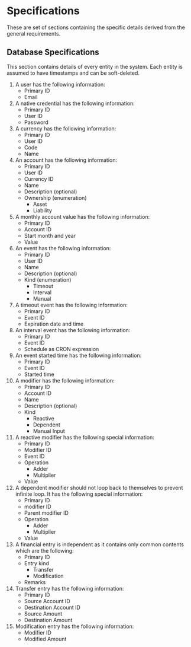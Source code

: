 # Specifications
These are set of sections containing the specific details derived from the general requirements.

## Database Specifications
This section contains details of every entity in the system. Each entity is assumed to have
timestamps and can be soft-deleted.

1. A user has the following information:
	- Primary ID
	- Email
2. A native credential has the following information:
	- Primary ID
	- User ID
	- Password
3. A currency has the following information:
	- Primary ID
	- User ID
	- Code
	- Name
4. An account has the following information:
	- Primary ID
	- User ID
	- Currency ID
	- Name
	- Description (optional)
	- Ownership (enumeration)
		- Asset
		- Liability
5. A monthly account value has the following information:
	- Primary ID
	- Account ID
	- Start month and year
	- Value
6. An event has the following information:
	- Primary ID
	- User ID
	- Name
	- Description (optional)
	- Kind (enumeration)
		- Timeout
		- Interval
		- Manual
7. A timeout event has the following information:
	- Primary ID
	- Event ID
	- Expiration date and time
8. An interval event has the following information:
	- Primary ID
	- Event ID
	- Schedule as CRON expression
9. An event started time has the following information:
	- Primary ID
	- Event ID
	- Started time
10. A modifier has the following information:
	- Primary ID
	- Account ID
	- Name
	- Description (optional)
	- Kind
		- Reactive
		- Dependent
		- Manual Input
12. A reactive modifier has the following special information:
	- Primary ID
	- Modifier ID
	- Event ID
	- Operation
		- Adder
		- Multiplier
	- Value
13. A dependent modifier should not loop back to themselves to prevent infinite loop. It has the following special information:
	- Primary ID
	- modifier ID
	- Parent modifier ID
	- Operation
		- Adder
		- Multiplier
	- Value
14. A financial entry is independent as it contains only common contents which are the following:
	- Primary ID
	- Entry kind
		- Transfer
		- Modification
	- Remarks
15. Transfer entry has the following information:
	- Primary ID
	- Source Account ID
	- Destination Account ID
	- Source Amount
	- Destination Amount
16. Modification entry has the following information:
	- Modifier ID
	- Modified Amount
